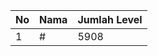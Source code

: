 | No | Nama            | Jumlah Level |
|----|-----------------|--------------|
| 1  | #    |    5908        |
